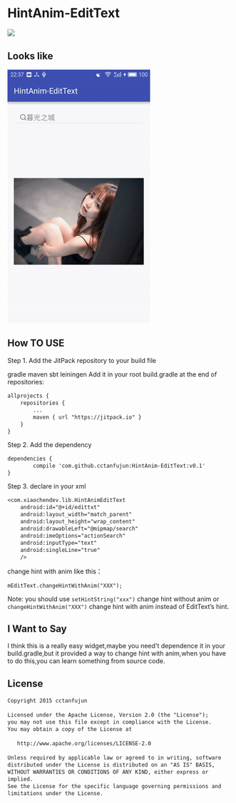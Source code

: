 # HintAnim-EditText

[![](https://jitpack.io/v/cctanfujun/HintAnim-EditText.svg)](https://jitpack.io/#cctanfujun/HintAnim-EditText)

## Looks like

![hint-anim](./img/Hint-Anim.gif)


## How TO USE

Step 1. Add the JitPack repository to your build file

gradle
maven
sbt
leiningen
Add it in your root build.gradle at the end of repositories:

	allprojects {
		repositories {
			...
			maven { url "https://jitpack.io" }
		}
	}
Step 2. Add the dependency

	dependencies {
	        compile 'com.github.cctanfujun:HintAnim-EditText:v0.1'
	}

Step 3. declare in your xml
	
	<com.xiaochendev.lib.HintAnimEditText
        android:id="@+id/edittxt"
        android:layout_width="match_parent"
        android:layout_height="wrap_content"
        android:drawableLeft="@mipmap/search"
        android:imeOptions="actionSearch"
        android:inputType="text"
        android:singleLine="true"
        />

change hint with anim like this：

	mEditText.changeHintWithAnim("XXX");        

Note: you should use `setHintString("xxx")` change hint without anim or `changeHintWithAnim("XXX")` change hint with anim   instead of EditText’s hint.

## I Want to Say

I think this is a really easy widget,maybe you need't dependence it in your build.gradle,but it provided a way to change hint with anim,when you have to do this,you can learn something from source code.


## License

    Copyright 2015 cctanfujun

    Licensed under the Apache License, Version 2.0 (the "License");
    you may not use this file except in compliance with the License.
    You may obtain a copy of the License at

       http://www.apache.org/licenses/LICENSE-2.0

    Unless required by applicable law or agreed to in writing, software
    distributed under the License is distributed on an "AS IS" BASIS,
    WITHOUT WARRANTIES OR CONDITIONS OF ANY KIND, either express or implied.
    See the License for the specific language governing permissions and
    limitations under the License.        
        	